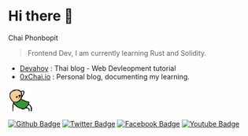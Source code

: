 # Hi there 👋

Chai Phonbopit
> Frontend Dev, I am currently learning Rust and Solidity.

* [Devahoy](https://devahoy.com) : Thai blog - Web Devleopment tutorial
* [0xChai.io](https://0xchai.io) : Personal blog, documenting my learning.

<img width="48" src="https://github.com/Phonbopit/phonbopit/blob/master/awyeah.gif" />

[![Github Badge](http://img.shields.io/badge/-Github-black?style=flat-square&logo=github&link=https://github.com/phonbopit/)](https://github.com/phonbopit/) 
[![Twitter Badge](https://img.shields.io/badge/-Twitter-blue?style=flat-square&logo=Twitter&logoColor=white&link=https://www.twitter.com/phonbopit/)](https://www.twitter.com/phonbopit)
[![Facebook Badge](https://img.shields.io/badge/-Facebook-3b5998?style=flat-square&logo=Facebook&logoColor=white&link=https://facebook.com/phonbopit)](https://facebook.com/phonbopit)
[![Youtube Badge](https://img.shields.io/badge/-Youtube-red?style=flat-square&logo=Youtube&logoColor=white&link=https://youtube.com/c/DevahoyOfficial)](https://youtube.com/c/DevahoyOfficial)
